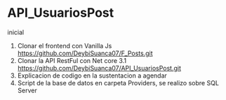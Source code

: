 # API_UsuariosPost
inicial
1. Clonar el frontend con Vanilla Js https://github.com/DeybiSuanca07/F_Posts.git
2. Clonar la API RestFul con Net core 3.1 https://github.com/DeybiSuanca07/API_UsuariosPost.git
3. Explicacion de codigo en la sustentacion a agendar
4. Script de la base de datos en carpeta Providers, se realizo sobre SQL Server
